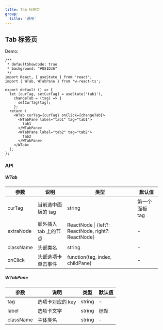 ```yaml
---
title: Tab 标签页
group:
  title: '通用'
---
```


## Tab 标签页

Demo:

```tsx
/**
 * defaultShowCode: true
 * background: "#081D36"
 */
import React, { useState } from 'react';
import { WTab, WTabPane } from 'w-react-ts';

export default () => {
  let [curTag, setCurTag] = useState('tab1'),
    changeTab = (tag) => {
      setCurTag(tag);
    };
  return (
    <WTab curTag={curTag} onClick={changeTab}>
      <WTabPane label="tab1" tag="tab1">
        tab1
      </WTabPane>
      <WTabPane label="tab2" tag="tab2">
        tab2
      </WTabPane>
    </WTab>
  );
};
```

### API

##### WTab

| 参数 | 说明 | 类型 | 默认值 |
| --- | --- | --- | --- |
| curTag | 当前选中面板的 tag | string | 第一个面板 tag |
| extraNode | 额外插入 tab 上的节点 | ReactNode \| {left?: ReactNode, right?: ReactNode} | - |
| className | 头部类名 | string | - |
| onClick | 头部选项卡单击事件 | function(tag, index, childPane) | - |

##### WTabPane

| 参数      | 说明             | 类型   | 默认值 |
| --------- | ---------------- | ------ | ------ |
| tag       | 选项卡对应的 key | string | -      |
| label     | 选项卡文字       | string | 标题   |
| className | 主体类名         | string | -      |
